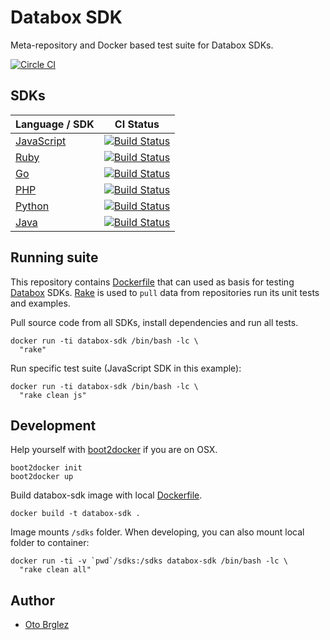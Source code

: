 # Databox SDK

Meta-repository and Docker based test suite for Databox SDKs.

[![Circle CI](https://circleci.com/gh/databox/sdk-tests/tree/master.svg?style=svg)](https://circleci.com/gh/databox/sdk-tests/tree/master)

## SDKs

| Language / SDK                                              |   CI Status                                                                                                       |
|-------------------------------------------------------------|-------------------------------------------------------------------------------------------------------------------|
| [JavaScript](https://github.com/databox/databox-js)         | [![Build Status](https://travis-ci.org/databox/databox-js.svg)](https://travis-ci.org/databox/databox-js)         |
| [Ruby](https://github.com/databox/databox-ruby)             | [![Build Status](https://travis-ci.org/databox/databox-ruby.svg)](https://travis-ci.org/databox/databox-ruby)     |
| [Go](https://github.com/databox/databox-go)                 | [![Build Status](https://travis-ci.org/databox/databox-go.svg)](https://travis-ci.org/databox/databox-go)         |
| [PHP](https://github.com/databox/databox-php)               | [![Build Status](https://travis-ci.org/databox/databox-php.svg)](https://travis-ci.org/databox/databox-php)       |
| [Python](https://github.com/databox/databox-python)         | [![Build Status](https://travis-ci.org/databox/databox-python.svg)](https://travis-ci.org/databox/databox-python) |
| [Java](https://github.com/databox/databox-java)             | [![Build Status](https://travis-ci.org/databox/databox-java.svg)](https://travis-ci.org/databox/databox-java)     |

## Running suite

This repository contains [Dockerfile](Dockerfile) that can used as basis for testing [Databox](http://databox.com) SDKs. [Rake](sdks/Rakefile) is used to `pull` data from repositories run its unit tests and examples.

Pull source code from all SDKs, install dependencies and run all tests.

    docker run -ti databox-sdk /bin/bash -lc \
      "rake"

Run specific test suite (JavaScript SDK in this example):

    docker run -ti databox-sdk /bin/bash -lc \
      "rake clean js"

## Development

Help yourself with [boot2docker](http://boot2docker.io/) if you are on OSX.

    boot2docker init
    boot2docker up

Build databox-sdk image with local [Dockerfile](Dockerfile).

    docker build -t databox-sdk .

Image mounts `/sdks` folder. When developing, you can also mount local folder to container:

    docker run -ti -v `pwd`/sdks:/sdks databox-sdk /bin/bash -lc \
      "rake clean all"

## Author

- [Oto Brglez](https://github.com/otobrglez)

